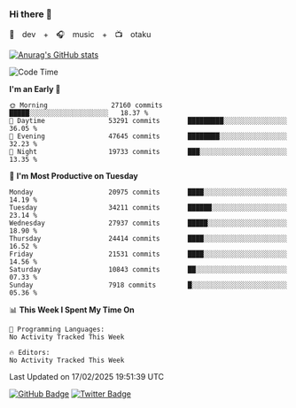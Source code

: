 ### Hi there 👋

🚀　dev　+　🎧　music　+　📺　otaku


[![Anurag's GitHub stats](https://github-readme-stats.vercel.app/api?username=koheitasaka&count_private=true&show_icons=true&theme=monokai)](https://github.com/koheitasaka/github-readme-stats)

<!--START_SECTION:waka-->
![Code Time](http://img.shields.io/badge/Code%20Time-1%2C161%20hrs%2023%20mins-blue)

**I'm an Early 🐤** 

```text
🌞 Morning                27160 commits       █████░░░░░░░░░░░░░░░░░░░░   18.37 % 
🌆 Daytime                53291 commits       █████████░░░░░░░░░░░░░░░░   36.05 % 
🌃 Evening                47645 commits       ████████░░░░░░░░░░░░░░░░░   32.23 % 
🌙 Night                  19733 commits       ███░░░░░░░░░░░░░░░░░░░░░░   13.35 % 
```
📅 **I'm Most Productive on Tuesday** 

```text
Monday                   20975 commits       ████░░░░░░░░░░░░░░░░░░░░░   14.19 % 
Tuesday                  34211 commits       ██████░░░░░░░░░░░░░░░░░░░   23.14 % 
Wednesday                27937 commits       █████░░░░░░░░░░░░░░░░░░░░   18.90 % 
Thursday                 24414 commits       ████░░░░░░░░░░░░░░░░░░░░░   16.52 % 
Friday                   21531 commits       ████░░░░░░░░░░░░░░░░░░░░░   14.56 % 
Saturday                 10843 commits       ██░░░░░░░░░░░░░░░░░░░░░░░   07.33 % 
Sunday                   7918 commits        █░░░░░░░░░░░░░░░░░░░░░░░░   05.36 % 
```


📊 **This Week I Spent My Time On** 

```text
💬 Programming Languages: 
No Activity Tracked This Week

🔥 Editors: 
No Activity Tracked This Week
```


 Last Updated on 17/02/2025 19:51:39 UTC
<!--END_SECTION:waka-->

[![GitHub Badge](https://img.shields.io/badge/GitHub-100000?style=for-the-badge&logo=github&logoColor=white)](https://github.com/koheitasaka)
[![Twitter Badge](https://img.shields.io/badge/Twitter-1DA1F2?style=for-the-badge&logo=twitter&logoColor=white)](https://twitter.com/sleep_asleep_)
